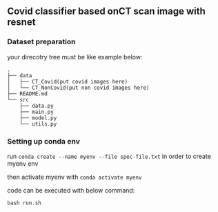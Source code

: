## Covid classifier based onCT scan image with resnet
### Dataset preparation
your direcotry tree must be like example below:
```
.
├── data
│   ├── CT_Covid(put covid images here)
│   └── CT_NonCovid(put non covid images here)
├── README.md
└── src
    ├── data.py
    ├── main.py
    ├── model.py
    └── utils.py
```
### Setting up conda env
run `conda create --name myenv --file spec-file.txt` in order to create myenv env

then activate myenv with `conda activate myenv` 

code can be executed with below command:
```
bash run.sh
```

